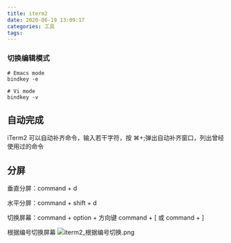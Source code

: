 ```yaml
---
title: iterm2
date: 2020-06-19 13:09:17
categories: 工具
tags:
---
```


### 切换编辑模式

```shell
# Emacs mode
bindkey -e

# Vi mode
bindkey -v
```

## 自动完成

iTerm2 可以自动补齐命令，输入若干字符，按 ⌘+;弹出自动补齐窗口，列出曾经使用过的命令

## 分屏

垂直分屏：command + d

水平分屏：command + shift + d

切换屏幕：command + option + 方向键 command + [ 或 command + ]

根据编号切换屏幕
![iterm2_根据编号切换.png](iterm2_根据编号切换.png)
